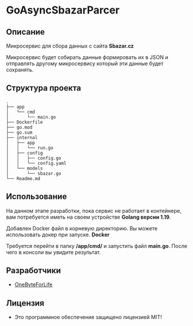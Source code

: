# GoAsyncSbazarParcer

## Описание 

Микросервис для сбора данных с сайта **Sbazar.cz**

Микросервис будет собирать данные формировать их в JSON и отправлять другому микросервису который эти данные будет сохранять.

## Структура проекта

```.
.
├── app
│   └── cmd
│       └── main.go
├── Dockerfile
├── go.mod
├── go.sum
├── internal
│   ├── app
│   │   └── run.go
│   ├── config
│   │   ├── config.go
│   │   └── config.yaml
│   └── models
│       └── sbazar.go
└── Readme.md
```

## Использование

На данном этапе разработки, пока сервис не работает в контейнере, вам потребуется иметь на своем устройстве **Golang версии 1.19**.

Добавлен Docker файл в корневую директорию. Вы можете использовать докер при запуске. **Docker**

Требуется перейти в папку **/app/cmd/** и запустить файл **main.go**. После чего в консоли вы увидите результат.

## Разработчики

- [OneByteForLife](https://github.com/OneByteForLife)

## Лицензия

- Это программное обеспечение защищено лицензией MIT!
